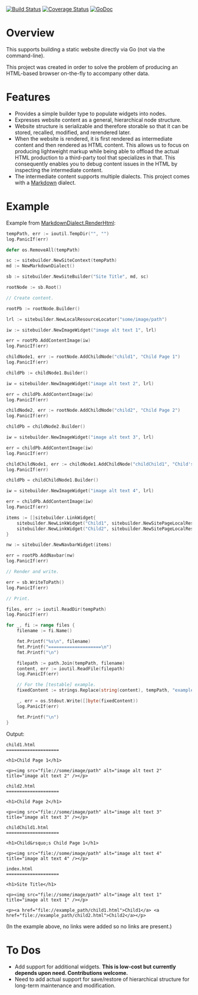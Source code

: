 [![Build Status](https://travis-ci.org/dsoprea/go-static-site-builder.svg?branch=master)](https://travis-ci.org/dsoprea/go-static-site-builder)
[![Coverage Status](https://coveralls.io/repos/github/dsoprea/go-static-site-builder/badge.svg?branch=master)](https://coveralls.io/github/dsoprea/go-static-site-builder?branch=master)
[![GoDoc](https://godoc.org/github.com/dsoprea/go-static-site-builder?status.svg)](https://godoc.org/github.com/dsoprea/go-static-site-builder)


# Overview

This supports building a static website directly via Go (not via the command-line).

This project was created in order to solve the problem of producing an HTML-based browser on-the-fly to accompany other data.


# Features

- Provides a simple builder type to populate widgets into nodes.
- Expresses website content as a general, hierarchical node structure.
- Website structure is serializable and therefore storable so that it can be stored, recalled, modified, and rerendered later.
- When the website is rendered, it is first rendered as intermediate content and then rendered as HTML content. This allows us to focus on producing lightweight markup while being able to offload the actual HTML production to a third-party tool that specializes in that. This consequently enables you to debug content issues in the HTML by inspecting the intermediate content.
- The intermediate content supports multiple dialects. This project comes with a [Markdown](https://daringfireball.net/projects/markdown) dialect.


# Example

Example from [MarkdownDialect.RenderHtml](https://godoc.org/github.com/dsoprea/go-static-site-builder/markdown#example-MarkdownDialect-RenderHtml):

```go
tempPath, err := ioutil.TempDir("", "")
log.PanicIf(err)

defer os.RemoveAll(tempPath)

sc := sitebuilder.NewSiteContext(tempPath)
md := NewMarkdownDialect()

sb := sitebuilder.NewSiteBuilder("Site Title", md, sc)

rootNode := sb.Root()

// Create content.

rootPb := rootNode.Builder()

lrl := sitebuilder.NewLocalResourceLocator("some/image/path")

iw := sitebuilder.NewImageWidget("image alt text 1", lrl)

err = rootPb.AddContentImage(iw)
log.PanicIf(err)

childNode1, err := rootNode.AddChildNode("child1", "Child Page 1")
log.PanicIf(err)

childPb := childNode1.Builder()

iw = sitebuilder.NewImageWidget("image alt text 2", lrl)

err = childPb.AddContentImage(iw)
log.PanicIf(err)

childNode2, err := rootNode.AddChildNode("child2", "Child Page 2")
log.PanicIf(err)

childPb = childNode2.Builder()

iw = sitebuilder.NewImageWidget("image alt text 3", lrl)

err = childPb.AddContentImage(iw)
log.PanicIf(err)

childChildNode1, err := childNode1.AddChildNode("childChild1", "Child's Child Page 1")
log.PanicIf(err)

childPb = childChildNode1.Builder()

iw = sitebuilder.NewImageWidget("image alt text 4", lrl)

err = childPb.AddContentImage(iw)
log.PanicIf(err)

items := []sitebuilder.LinkWidget{
    sitebuilder.NewLinkWidget("Child1", sitebuilder.NewSitePageLocalResourceLocator(sb, "child1")),
    sitebuilder.NewLinkWidget("Child2", sitebuilder.NewSitePageLocalResourceLocator(sb, "child2")),
}

nw := sitebuilder.NewNavbarWidget(items)

err = rootPb.AddNavbar(nw)
log.PanicIf(err)

// Render and write.

err = sb.WriteToPath()
log.PanicIf(err)

// Print.

files, err := ioutil.ReadDir(tempPath)
log.PanicIf(err)

for _, fi := range files {
    filename := fi.Name()

    fmt.Printf("%s\n", filename)
    fmt.Printf("====================\n")
    fmt.Printf("\n")

    filepath := path.Join(tempPath, filename)
    content, err := ioutil.ReadFile(filepath)
    log.PanicIf(err)

    // For the [testable] example.
    fixedContent := strings.Replace(string(content), tempPath, "example_path", -1)

    _, err = os.Stdout.Write([]byte(fixedContent))
    log.PanicIf(err)

    fmt.Printf("\n")
}
```

Output:

```
child1.html
====================

<h1>Child Page 1</h1>

<p><img src="file://some/image/path" alt="image alt text 2" title="image alt text 2" /></p>

child2.html
====================

<h1>Child Page 2</h1>

<p><img src="file://some/image/path" alt="image alt text 3" title="image alt text 3" /></p>

childChild1.html
====================

<h1>Child&rsquo;s Child Page 1</h1>

<p><img src="file://some/image/path" alt="image alt text 4" title="image alt text 4" /></p>

index.html
====================

<h1>Site Title</h1>

<p><img src="file://some/image/path" alt="image alt text 1" title="image alt text 1" /></p>

<p><a href="file://example_path/child1.html">Child1</a> <a href="file://example_path/child2.html">Child2</a></p>
```

(In the example above, no links were added so no links are present.)


# To Dos

- Add support for additional widgets. **This is low-cost but currently depends upon need. Contributions welcome.**
- Need to add actual support for save/restore of hierarchical structure for long-term maintenance and modification.
